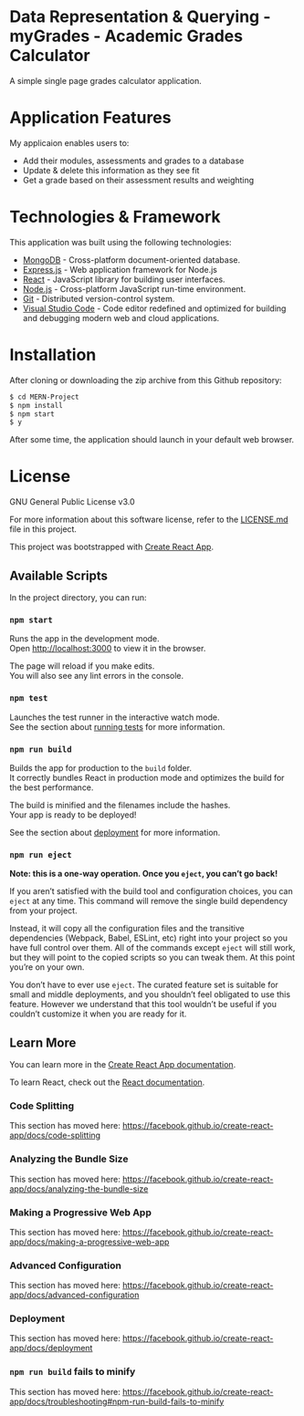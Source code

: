 # Data Representation & Querying - myGrades - Academic Grades Calculator
A simple single page grades calculator application.

# Application Features
My applicaion enables users to: 
  - Add their modules, assessments and grades to a database
  - Update & delete this information as they see fit
  - Get a grade based on their assessment results and weighting

# Technologies & Framework 
This application was built using the following technologies:
* [MongoDB] - Cross-platform document-oriented database.
* [Express.js] -  Web application framework for Node.js
* [React] - JavaScript library for building user interfaces.
* [Node.js] - Cross-platform JavaScript run-time environment.
* [Git] - Distributed version-control system.
* [Visual Studio Code] - Code editor redefined and optimized for building and debugging modern web and cloud applications.

[MongoDB]: <https://www.mongodb.com/>
[Express.js]: <https://expressjs.com/>
[React]: <https://reactjs.org/>
[Node.js]: <https://nodejs.org/en/>
[Git]: <https://git-scm.com/>
[Visual Studio Code]: <https://code.visualstudio.com/>

# Installation
After cloning or downloading the zip archive from this Github repository:
```sh
$ cd MERN-Project
$ npm install
$ npm start
$ y
```
After some time, the application should launch in your default web browser.

# License
GNU General Public License v3.0

For more information about this software license, refer to the [LICENSE.md] file in this project.

[LICENSE.md]: <https://github.com/G00299944/MAD-Project/blob/master/LICENSE>









This project was bootstrapped with [Create React App](https://github.com/facebook/create-react-app).

## Available Scripts

In the project directory, you can run:

### `npm start`

Runs the app in the development mode.<br />
Open [http://localhost:3000](http://localhost:3000) to view it in the browser.

The page will reload if you make edits.<br />
You will also see any lint errors in the console.

### `npm test`

Launches the test runner in the interactive watch mode.<br />
See the section about [running tests](https://facebook.github.io/create-react-app/docs/running-tests) for more information.

### `npm run build`

Builds the app for production to the `build` folder.<br />
It correctly bundles React in production mode and optimizes the build for the best performance.

The build is minified and the filenames include the hashes.<br />
Your app is ready to be deployed!

See the section about [deployment](https://facebook.github.io/create-react-app/docs/deployment) for more information.

### `npm run eject`

**Note: this is a one-way operation. Once you `eject`, you can’t go back!**

If you aren’t satisfied with the build tool and configuration choices, you can `eject` at any time. This command will remove the single build dependency from your project.

Instead, it will copy all the configuration files and the transitive dependencies (Webpack, Babel, ESLint, etc) right into your project so you have full control over them. All of the commands except `eject` will still work, but they will point to the copied scripts so you can tweak them. At this point you’re on your own.

You don’t have to ever use `eject`. The curated feature set is suitable for small and middle deployments, and you shouldn’t feel obligated to use this feature. However we understand that this tool wouldn’t be useful if you couldn’t customize it when you are ready for it.

## Learn More

You can learn more in the [Create React App documentation](https://facebook.github.io/create-react-app/docs/getting-started).

To learn React, check out the [React documentation](https://reactjs.org/).

### Code Splitting

This section has moved here: https://facebook.github.io/create-react-app/docs/code-splitting

### Analyzing the Bundle Size

This section has moved here: https://facebook.github.io/create-react-app/docs/analyzing-the-bundle-size

### Making a Progressive Web App

This section has moved here: https://facebook.github.io/create-react-app/docs/making-a-progressive-web-app

### Advanced Configuration

This section has moved here: https://facebook.github.io/create-react-app/docs/advanced-configuration

### Deployment

This section has moved here: https://facebook.github.io/create-react-app/docs/deployment

### `npm run build` fails to minify

This section has moved here: https://facebook.github.io/create-react-app/docs/troubleshooting#npm-run-build-fails-to-minify
